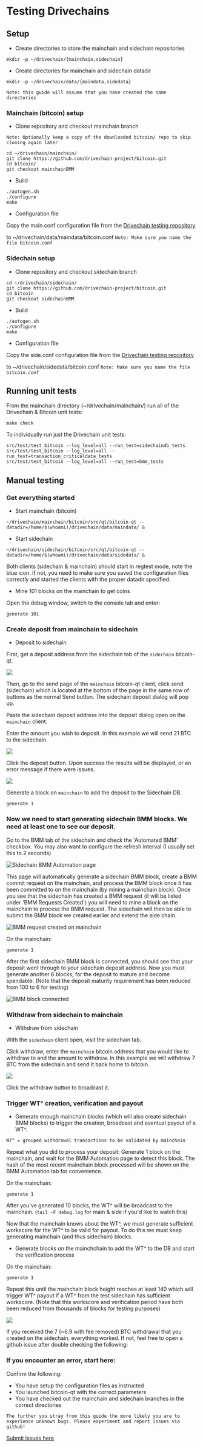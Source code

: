 Testing Drivechains
===================

Setup
-----
- Create directories to store the mainchain and sidechain repositories
```
mkdir -p ~/drivechain/{mainchain,sidechain}
```

- Create directories for mainchain and sidechain datadir
```
mkdir -p ~/drivechain/data/{maindata,sidedata}
```

`Note: this guide will assume that you have created the same directories`

### Mainchain (bitcoin) setup
- Clone repository and checkout mainchain branch

`Note: Optionally keep a copy of the downloaded bitcoin/ repo to skip cloning again later`
```
cd ~/drivechain/mainchain/
git clone https://github.com/drivechain-project/bitcoin.git
cd bitcoin/
git checkout mainchainBMM
```

- Build
```
./autogen.sh
./configure
make
```

- Configuration file

Copy the main.conf configuration file from the [Drivechain testing repository](https://github.com/drivechain-project/testing)

to ~/drivechain/data/maindata/bitcoin.conf
`Note: Make sure you name the file bitcoin.conf`

### Sidechain setup
- Clone repository and checkout sidechain branch
```
cd ~/drivechain/sidechain/
git clone https://github.com/drivechain-project/bitcoin.git
cd bitcoin
git checkout sidechainBMM
```

- Build
```
./autogen.sh
./configure
make
```

- Configuration file

Copy the side.conf configuration file from the [Drivechain testing repository](https://github.com/drivechain-project/testing)

to ~/drivechain/sidedata/bitcoin.conf
`Note: Make sure you name the file bitcoin.conf`

Running unit tests
------------------
From the mainchain directory (~/drivechain/mainchain/)
run all of the Drivechain & Bitcoin unit tests:
```
make check
```

To individually run just the Drivechain unit tests:
```
src/test/test_bitcoin --log_level=all --run_test=sidechaindb_tests
src/test/test_bitcoin --log_level=all --run_test=transaction_criticaldata_tests
src/test/test_bitcoin --log_level=all --run_test=bmm_tests
```

Manual testing
--------------
### Get everything started
- Start mainchain (bitcoin)

```
~/drivechain/mainchain/bitcoin/src/qt/bitcoin-qt --datadir=/home/$(whoami)/drivechain/data/maindata/ &
```

- Start sidechain

```
~/drivechain/sidechain/bitcoin/src/qt/bitcoin-qt --datadir=/home/$(whoami)/drivechain/data/sidedata/ &
```

Both clients (sidechain & mainchain) should start in regtest mode, note the
blue icon. If not, you need to make sure you saved the configuration files
correctly and started the clients with the proper datadir specified.


- Mine 101 blocks on the mainchain to get coins

Open the debug window, switch to the console tab and enter:
```
generate 101
```

### Create deposit from mainchain to sidechain

- Deposit to sidechain

First, get a deposit address from the sidechain tab of the `sidechain` bitcoin-qt.

![](SidechainPageDeposit.png)

Then, go to the send page of the `mainchain` bitcoin-qt client, click send (sidechain)
which is located at the bottom of the page in the same row of buttons as the
normal Send button. The sidechain deposit dialog will pop up.

Paste the sidechain deposit address into the deposit dialog open on the
`mainchain` client.

Enter the amount you wish to deposit. In this example we will send 21 BTC to the
sidechain.

![](SidechainDepositDialog.png)

Click the deposit button. Upon success the results will be displayed, or an
error message if there were issues.

![](SidechainDepositResultMessage.png)

Generate a block on `mainchain` to add the deposit to the Sidechain DB.
```
generate 1
```

### Now we need to start generating sidechain BMM blocks. We need at least one to see our deposit.

Go to the BMM tab of the sidechain and check the 'Automated BMM' checkbox. You may also want
to configure the refresh interval (I usually set this to 2 seconds)

![Sidechain BMM Automation page](SidechainPageBMMAutomation.png)

This page will automatically generate a sidechain BMM block, create a BMM commit
request on the mainchain, and process the BMM block once it has been committed to
on the mainchain (by mining a mainchain block).
Once you see that the sidechain has created a BMM request (it will be listed under
'BMM Requests Created') you will need to mine a block on the mainchain to process
the BMM request. The sidechain will then be able to submit the BMM block we created
earlier and extend the side chain.

![BMM request created on mainchain](SidechainPageBMMAutomationCreated.png)

On the mainchain:
```
generate 1
```

After the first sidechain BMM block is connected, you should see that your deposit
went through to your sidechain deposit address. Now you must generate another 6
blocks, for the deposit to mature and become spendable. (Note that the deposit
maturity requirement has been reduced from 100 to 6 for testing)

![BMM block connected](SidechainPageBMMAutomationConnected.png)

### Withdraw from sidechain to mainchain

- Withdraw from sidechain

With the `sidechain` client open, visit the sidechain tab.

Click withdraw, enter the `mainchain` bitcoin address that you would like to
withdraw to and the amount to withdraw. In this example we will withdraw 7 BTC
from the sidechain and send it back home to bitcoin.

![](SidechainPageWithdraw.png)

Click the withdraw button to broadcast it.

### Trigger WT^ creation, verification and payout

- Generate enough mainchain blocks (which will also create sidechain BMM blocks)
to trigger the creation, broadcast and eventual payout of a WT^.

`WT^ = grouped withdrawal transactions to be validated by mainchain`

Repeat what you did to process your deposit:
Generate 1 block on the mainchain, and wait for the BMM Automation page to detect
this block. The hash of the most recent mainchain block processed will be shown on
the BMM Automation tab for convenience.

On the mainchain:
```
generate 1
```

After you've generated 10 blocks, the WT^ will be broadcast to the mainchain.
(```tail -F debug.log``` for main & side if you'd like to watch this)

Now that the mainchain knows about the WT^, we must generate sufficient
workscore for the WT^ to be valid for payout. To do this we must keep generating
mainchain (and thus sidechain) blocks.

- Generate blocks on the mainchchain to add the WT^ to the DB and start the
verification process

On the mainchain:
```
generate 1
```

Repeat this until the mainchain block height reaches at least 140 which will
trigger WT^ payout if a WT^ from the test sidechain has sufficient workscore.
(Note that this workscore and verification period have both been reduced from
thousands of blocks for testing purposes)


![](SidechainWithdrawReceived.png)

If you received the 7 (~6.9 with fee removed) BTC withdrawal that you created
on the sidechain, everything worked. If not, feel free to open a github issue
after double checking the following:

### If you encounter an error, start here:
Confirm the following:
- You have setup the configuration files as instructed
- You launched bitcoin-qt with the correct parameters
- You have checked out the mainchain and sidechain branches in the correct directories

`The further you stray from this guide the more likely you are to experience
unknown bugs. Please experiment and report issues via github!`


[Submit issues here](https://github.com/drivechain-project/bitcoin/issues)
